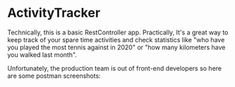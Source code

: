 # ActivityTracker

Technically, this is a basic RestController app. Practically, It's a great way to keep track of your spare time activities and check statistics like "who have you played
the most tennis against in 2020" or "how many kilometers have you walked last month".

Unfortunately, the production team is out of front-end developers so here are some postman screenshots:

